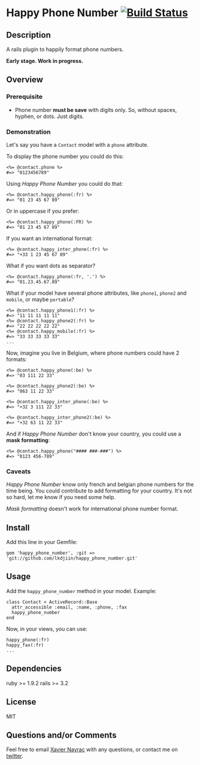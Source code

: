 Happy Phone Number [![Build Status](https://travis-ci.org/lkdjiin/happy_phone_number.png)](https://travis-ci.org/lkdjiin/happy_phone_number)
================

Description
----------------------
A rails plugin to happily format phone numbers.

**Early stage. Work in progress.**

Overview
-----------------------

### Prerequisite

  * Phone number **must be save** with digits only. So, without spaces, hyphen,
    or dots. Just digits.

### Demonstration

Let's say you have a `Contact` model with a `phone` attribute.

To display the phone number you could do this:

    <%= @contact.phone %>
    #=> "0123456789"

Using *Happy Phone Number* you could do that:

    <%= @contact.happy_phone(:fr) %>
    #=> "01 23 45 67 89"

Or in uppercase if you prefer:

    <%= @contact.happy_phone(:FR) %>
    #=> "01 23 45 67 89"

If you want an international format:

    <%= @contact.happy_inter_phone(:fr) %>
    #=> "+33 1 23 45 67 89"

What if you want dots as separator?

    <%= @contact.happy_phone(:fr, '.') %>
    #=> "01.23.45.67.89"

What if your model have several phone attributes, like `phone1`, `phone2`
and `mobile`, or maybe `portable`?

    <%= @contact.happy_phone1(:fr) %>
    #=> "11 11 11 11 11"
    <%= @contact.happy_phone2(:fr) %>
    #=> "22 22 22 22 22"
    <%= @contact.happy_mobile(:fr) %>
    #=> "33 33 33 33 33"
    ...

Now, imagine you live in Belgium, where phone numbers could have 2 formats:

    <%= @contact.happy_phone(:be) %>
    #=> "03 111 22 33"

    <%= @contact.happy_phone2(:be) %>
    #=> "063 11 22 33"

    <%= @contact.happy_inter_phone(:be) %>
    #=> "+32 3 111 22 33"

    <%= @contact.happy_inter_phone2(:be) %>
    #=> "+32 63 11 22 33"

And if *Happy Phone Number* don't know your country, you could use a
**mask formatting**:

    <%= @contact.happy_phone("#### ###-###") %>
    #=> "0123 456-789"

### Caveats

*Happy Phone Number* know only french and belgian phone numbers for the time
being. You could contribute to add formatting for your country. It's not so
hard, let me know if you need some help.

*Mask formatting* doesn't work for international phone number format.

Install
-------------------------

Add this line in your Gemfile:

    gem 'happy_phone_number', :git => 'git://github.com/lkdjiin/happy_phone_number.git'


Usage
--------------------------

Add the `happy_phone_number` method in your model. Example:

    class Contact < ActiveRecord::Base
      attr_accessible :email, :name, :phone, :fax
      happy_phone_number
    end

Now, in your views, you can use:

    happy_phone(:fr)
    happy_fax(:fr)
    ...

Dependencies
--------------------------

ruby >= 1.9.2
rails >= 3.2

License
--------------------------

MIT


Questions and/or Comments
--------------------------

Feel free to email [Xavier Nayrac](mailto:xavier.nayrac@gmail.com)
with any questions, or contact me on [twitter](https://twitter.com/lkdjiin).
